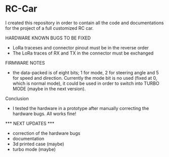# RC-Car
I created this repository in order to contain all the code and documentations for the project of a full customized RC car.


HARDWARE KNOWN BUGS TO BE FIXED

- LoRa traceses and connector pinout must be in the reverse order 
- The LoRa traces of RX and TX in the connector must be exchanged 


FIRMWARE NOTES 

- the data-packed is of eight bits; 1 for mode, 2 for steering angle and 5 for speed and direction. 
  Currently the mode bit is no used (fixed at 0, which is normal mode), it could be used in order to 
  switch into TURBO MODE (maybe in the next version). 


Conclusion 

- I tested the hardware in a prototype after manually correcting the hardware bugs. All works fine!



*** NEXT UPDATES ***

- correction of the hardware bugs
- documentation 
- 3d printed case (maybe)
- turbo mode (maybe)